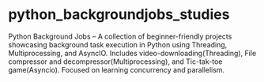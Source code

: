 # python_backgroundjobs_studies
Python Background Jobs – A collection of beginner-friendly projects showcasing background task execution in Python using Threading, Multiprocessing, and AsyncIO. Includes video-downloading(Threading), File compressor and decompressor(Multiprocessing), and Tic-tak-toe game(Asyncio). Focused on learning concurrency and parallelism.
